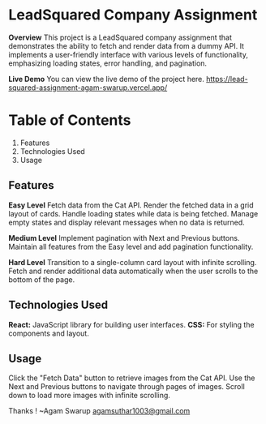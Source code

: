 # LeadSquared Company Assignment

**Overview**
This project is a LeadSquared company assignment that demonstrates the ability to fetch and render data from a dummy API. It implements a user-friendly interface with various levels of functionality, emphasizing loading states, error handling, and pagination.

**Live Demo**
You can view the live demo of the project here.
https://lead-squared-assignment-agam-swarup.vercel.app/

# Table of Contents
1. Features
2. Technologies Used
3. Usage


## Features

**Easy Level**
Fetch data from the Cat API.
Render the fetched data in a grid layout of cards.
Handle loading states while data is being fetched.
Manage empty states and display relevant messages when no data is returned.

**Medium Level**
Implement pagination with Next and Previous buttons.
Maintain all features from the Easy level and add pagination functionality.

**Hard Level**
Transition to a single-column card layout with infinite scrolling.
Fetch and render additional data automatically when the user scrolls to the bottom of the page.

## Technologies Used
**React:** JavaScript library for building user interfaces.
**CSS:** For styling the components and layout.

## Usage
Click the "Fetch Data" button to retrieve images from the Cat API.
Use the Next and Previous buttons to navigate through pages of images.
Scroll down to load more images with infinite scrolling.

Thanks ! 
~Agam Swarup
agamsuthar1003@gmail.com

